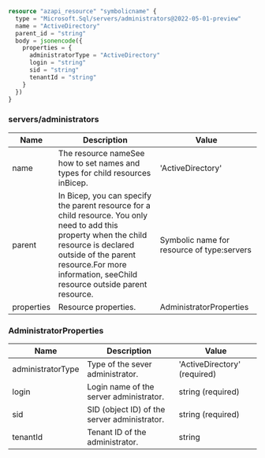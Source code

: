 ```terraform
resource "azapi_resource" "symbolicname" {
  type = "Microsoft.Sql/servers/administrators@2022-05-01-preview"
  name = "ActiveDirectory"
  parent_id = "string"
  body = jsonencode({
    properties = {
      administratorType = "ActiveDirectory"
      login = "string"
      sid = "string"
      tenantId = "string"
    }
  })
}

```

### servers/administrators

| Name | Description | Value |
|-|-|-|
| name | The resource nameSee how to set names and types for child resources inBicep. | 'ActiveDirectory' |
| parent | In Bicep, you can specify the parent resource for a child resource. You only need to add this property when the child resource is declared outside of the parent resource.For more information, seeChild resource outside parent resource. | Symbolic name for resource of type:servers |
| properties | Resource properties. | AdministratorProperties |


### AdministratorProperties

| Name | Description | Value |
|-|-|-|
| administratorType | Type of the sever administrator. | 'ActiveDirectory' (required) |
| login | Login name of the server administrator. | string (required) |
| sid | SID (object ID) of the server administrator. | string (required) |
| tenantId | Tenant ID of the administrator. | string |


